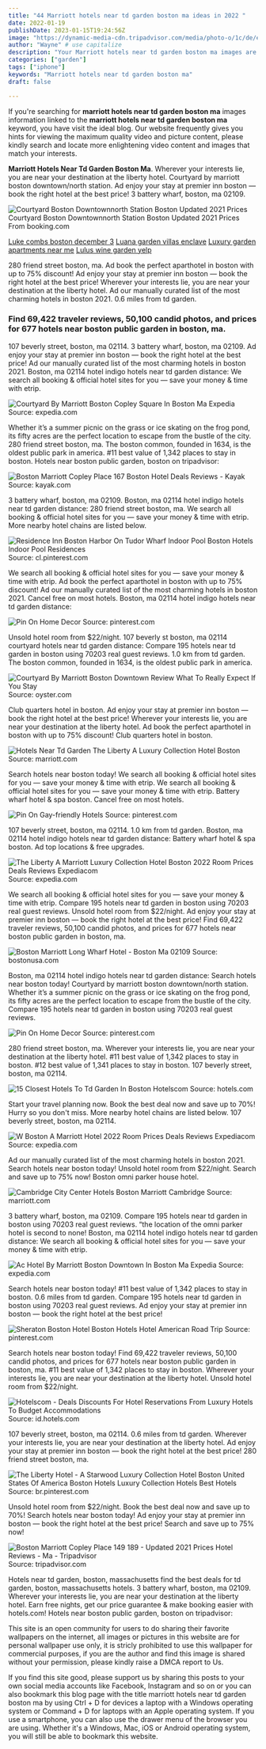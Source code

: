 ```yaml
---
title: "44 Marriott hotels near td garden boston ma ideas in 2022 "
date: 2022-01-19
publishDate: 2023-01-15T19:24:56Z
image: "https://dynamic-media-cdn.tripadvisor.com/media/photo-o/1c/de/e6/03/river-view-guest-room.jpg?w=900&amp;h=-1&amp;s=1"
author: "Wayne" # use capitalize
description: "Your Marriott hotels near td garden boston ma images are available in this site. Marriott hotels near td garden boston ma are a topic that is being searched for and liked by netizens today. You can Find and Download the Marriott hotels near td garden boston ma files here. Download all free photos and vectors."
categories: ["garden"]
tags: ["iphone"]
keywords: "Marriott hotels near td garden boston ma"
draft: false

---
```


If you're searching for **marriott hotels near td garden boston ma** images information linked to the **marriott hotels near td garden boston ma** keyword, you have visit the ideal  blog.  Our website frequently  gives you  hints  for viewing  the maximum  quality video and picture  content, please kindly search and locate more enlightening video content and images  that match your interests.

**Marriott Hotels Near Td Garden Boston Ma**. Wherever your interests lie, you are near your destination at the liberty hotel. Courtyard by marriott boston downtown/north station. Ad enjoy your stay at premier inn boston — book the right hotel at the best price! 3 battery wharf, boston, ma 02109.

![Courtyard Boston Downtownnorth Station Boston Updated 2021 Prices](https://cf.bstatic.com/xdata/images/hotel/max1280x900/161171613.jpg?k=27783cb1386ef97195cceb7282b756bdf1ffbef103140ccb521c10e8faa3a201&amp;o=&amp;hp=1 "Courtyard Boston Downtownnorth Station Boston Updated 2021 Prices")
Courtyard Boston Downtownnorth Station Boston Updated 2021 Prices From booking.com

[Luke combs boston december 3](/luke-combs-boston-december-3/)
[Luana garden villas enclave](/luana-garden-villas-enclave/)
[Luxury garden apartments near me](/luxury-garden-apartments-near-me/)
[Lulus wine garden yelp](/lulus-wine-garden-yelp/)

280 friend street boston, ma. Ad book the perfect aparthotel in boston with up to 75% discount! Ad enjoy your stay at premier inn boston — book the right hotel at the best price! Wherever your interests lie, you are near your destination at the liberty hotel. Ad our manually curated list of the most charming hotels in boston 2021. 0.6 miles from td garden.

### Find 69,422 traveler reviews, 50,100 candid photos, and prices for 677 hotels near boston public garden in boston, ma.

107 beverly street, boston, ma 02114. 3 battery wharf, boston, ma 02109. Ad enjoy your stay at premier inn boston — book the right hotel at the best price! Ad our manually curated list of the most charming hotels in boston 2021. Boston, ma 02114 hotel indigo hotels near td garden distance: We search all booking &amp; official hotel sites for you — save your money &amp; time with etrip.


![Courtyard By Marriott Boston Copley Square In Boston Ma Expedia](https://images.trvl-media.com/hotels/2000000/1070000/1061000/1060921/1d92b68b.jpg?impolicy=fcrop&amp;w=670&amp;h=385&amp;p=1&amp;q=medium "Courtyard By Marriott Boston Copley Square In Boston Ma Expedia")
Source: expedia.com

Whether it’s a summer picnic on the grass or ice skating on the frog pond, its fifty acres are the perfect location to escape from the bustle of the city. 280 friend street boston, ma. The boston common, founded in 1634, is the oldest public park in america. #11 best value of 1,342 places to stay in boston. Hotels near boston public garden, boston on tripadvisor:

![Boston Marriott Copley Place 167 Boston Hotel Deals Reviews - Kayak](https://www.kayak.com/rimg/himg/a2/ec/c3/leonardo-1072679-bosco-exterior-9687-hor-clsc_O-234164.jpg?width=1366&amp;height=768&amp;crop=true "Boston Marriott Copley Place 167 Boston Hotel Deals Reviews - Kayak")
Source: kayak.com

3 battery wharf, boston, ma 02109. Boston, ma 02114 hotel indigo hotels near td garden distance: 280 friend street boston, ma. We search all booking &amp; official hotel sites for you — save your money &amp; time with etrip. More nearby hotel chains are listed below.

![Residence Inn Boston Harbor On Tudor Wharf Indoor Pool Boston Hotels Indoor Pool Residences](https://i.pinimg.com/originals/f6/25/41/f62541021d4d64d8397a93c2a2c0244b.jpg "Residence Inn Boston Harbor On Tudor Wharf Indoor Pool Boston Hotels Indoor Pool Residences")
Source: cl.pinterest.com

We search all booking &amp; official hotel sites for you — save your money &amp; time with etrip. Ad book the perfect aparthotel in boston with up to 75% discount! Ad our manually curated list of the most charming hotels in boston 2021. Cancel free on most hotels. Boston, ma 02114 hotel indigo hotels near td garden distance:

![Pin On Home Decor](https://i.pinimg.com/564x/62/35/81/623581f590ba72e9add770303cf55fcf.jpg "Pin On Home Decor")
Source: pinterest.com

Unsold hotel room from $22/night. 107 beverly st boston, ma 02114 courtyard hotels near td garden distance: Compare 195 hotels near td garden in boston using 70203 real guest reviews. 1.0 km from td garden. The boston common, founded in 1634, is the oldest public park in america.

![Courtyard By Marriott Boston Downtown Review What To Really Expect If You Stay](https://www.oyster.com/wp-content/uploads/sites/35/2019/06/king-guest-room-v18675608-1440.jpg "Courtyard By Marriott Boston Downtown Review What To Really Expect If You Stay")
Source: oyster.com

Club quarters hotel in boston. Ad enjoy your stay at premier inn boston — book the right hotel at the best price! Wherever your interests lie, you are near your destination at the liberty hotel. Ad book the perfect aparthotel in boston with up to 75% discount! Club quarters hotel in boston.

![Hotels Near Td Garden The Liberty A Luxury Collection Hotel Boston](https://cache.marriott.com/marriottassets/marriott/BOSLC/boslc-attraction-fireworks-0525-hor-feat.jpg "Hotels Near Td Garden The Liberty A Luxury Collection Hotel Boston")
Source: marriott.com

Search hotels near boston today! We search all booking &amp; official hotel sites for you — save your money &amp; time with etrip. We search all booking &amp; official hotel sites for you — save your money &amp; time with etrip. Battery wharf hotel &amp; spa boston. Cancel free on most hotels.

![Pin On Gay-friendly Hotels](https://i.pinimg.com/originals/35/71/c7/3571c765d77bafc25d98c41ef9e5d899.png "Pin On Gay-friendly Hotels")
Source: pinterest.com

107 beverly street, boston, ma 02114. 1.0 km from td garden. Boston, ma 02114 hotel indigo hotels near td garden distance: Battery wharf hotel &amp; spa boston. Ad top locations &amp; free upgrades.

![The Liberty A Marriott Luxury Collection Hotel Boston 2022 Room Prices Deals Reviews Expediacom](https://images.trvl-media.com/hotels/2000000/1690000/1680100/1680030/3a7b0e70.jpg?impolicy=fcrop&amp;w=670&amp;h=385&amp;p=1&amp;q=medium "The Liberty A Marriott Luxury Collection Hotel Boston 2022 Room Prices Deals Reviews Expediacom")
Source: expedia.com

We search all booking &amp; official hotel sites for you — save your money &amp; time with etrip. Compare 195 hotels near td garden in boston using 70203 real guest reviews. Unsold hotel room from $22/night. Ad enjoy your stay at premier inn boston — book the right hotel at the best price! Find 69,422 traveler reviews, 50,100 candid photos, and prices for 677 hotels near boston public garden in boston, ma.

![Boston Marriott Long Wharf Hotel - Boston Ma 02109](https://assets.simpleviewinc.com/simpleview/image/fetch/c_limit,q_75,w_1200/https://assets.simpleviewinc.com/simpleview/image/upload/crm/boston/BMLW_Outside0_25a97e97-5056-a36a-069b791fd675b58f.jpg "Boston Marriott Long Wharf Hotel - Boston Ma 02109")
Source: bostonusa.com

Boston, ma 02114 hotel indigo hotels near td garden distance: Search hotels near boston today! Courtyard by marriott boston downtown/north station. Whether it’s a summer picnic on the grass or ice skating on the frog pond, its fifty acres are the perfect location to escape from the bustle of the city. Compare 195 hotels near td garden in boston using 70203 real guest reviews.

![Pin On Home Decor](https://i.pinimg.com/originals/40/50/ea/4050eae4c136f44f7c6600975509b898.jpg "Pin On Home Decor")
Source: pinterest.com

280 friend street boston, ma. Wherever your interests lie, you are near your destination at the liberty hotel. #11 best value of 1,342 places to stay in boston. #12 best value of 1,341 places to stay in boston. 107 beverly street, boston, ma 02114.

![15 Closest Hotels To Td Garden In Boston Hotelscom](https://exp.cdn-hotels.com/hotels/2000000/1690000/1680100/1680030/ffc41dd0_y.jpg?impolicy=fcrop&amp;w=500&amp;h=333&amp;q=high "15 Closest Hotels To Td Garden In Boston Hotelscom")
Source: hotels.com

Start your travel planning now. Book the best deal now and save up to 70%! Hurry so you don&#039;t miss. More nearby hotel chains are listed below. 107 beverly street, boston, ma 02114.

![W Boston A Marriott Hotel 2022 Room Prices Deals Reviews Expediacom](https://images.trvl-media.com/hotels/3000000/2810000/2800900/2800816/5db182c9.jpg?impolicy=fcrop&amp;w=670&amp;h=385&amp;p=1&amp;q=medium "W Boston A Marriott Hotel 2022 Room Prices Deals Reviews Expediacom")
Source: expedia.com

Ad our manually curated list of the most charming hotels in boston 2021. Search hotels near boston today! Unsold hotel room from $22/night. Search and save up to 75% now! Boston omni parker house hotel.

![Cambridge City Center Hotels Boston Marriott Cambridge](https://cache.marriott.com/marriottassets/marriott/BOSCB/boscb-lobby-0050-hor-feat.jpg "Cambridge City Center Hotels Boston Marriott Cambridge")
Source: marriott.com

3 battery wharf, boston, ma 02109. Compare 195 hotels near td garden in boston using 70203 real guest reviews. “the location of the omni parker hotel is second to none! Boston, ma 02114 hotel indigo hotels near td garden distance: We search all booking &amp; official hotel sites for you — save your money &amp; time with etrip.

![Ac Hotel By Marriott Boston Downtown In Boston Ma Expedia](https://images.trvl-media.com/hotels/20000000/19950000/19949500/19949402/03f8ac67.jpg?impolicy=fcrop&amp;w=670&amp;h=385&amp;p=1&amp;q=medium "Ac Hotel By Marriott Boston Downtown In Boston Ma Expedia")
Source: expedia.com

Search hotels near boston today! #11 best value of 1,342 places to stay in boston. 0.6 miles from td garden. Compare 195 hotels near td garden in boston using 70203 real guest reviews. Ad enjoy your stay at premier inn boston — book the right hotel at the best price!

![Sheraton Boston Hotel Boston Hotels Hotel American Road Trip](https://i.pinimg.com/originals/d3/36/e4/d336e4f8afa51269cc3939602b8afbd0.jpg "Sheraton Boston Hotel Boston Hotels Hotel American Road Trip")
Source: pinterest.com

Search hotels near boston today! Find 69,422 traveler reviews, 50,100 candid photos, and prices for 677 hotels near boston public garden in boston, ma. #11 best value of 1,342 places to stay in boston. Wherever your interests lie, you are near your destination at the liberty hotel. Unsold hotel room from $22/night.

![Hotelscom - Deals Discounts For Hotel Reservations From Luxury Hotels To Budget Accommodations](https://exp.cdn-hotels.com/hotels/1000000/10000/4500/4443/81546ca1_y.jpg?impolicy=fcrop&amp;w=500&amp;h=333&amp;q=high "Hotelscom - Deals Discounts For Hotel Reservations From Luxury Hotels To Budget Accommodations")
Source: id.hotels.com

107 beverly street, boston, ma 02114. 0.6 miles from td garden. Wherever your interests lie, you are near your destination at the liberty hotel. Ad enjoy your stay at premier inn boston — book the right hotel at the best price! 280 friend street boston, ma.

![The Liberty Hotel - A Starwood Luxury Collection Hotel Boston United States Of America Boston Hotels Luxury Collection Hotels Best Hotels](https://i.pinimg.com/236x/4b/5f/38/4b5f38159c5fc5128e7df4ba4817cdda--luxury-collection-hotels-luxury-hotels.jpg "The Liberty Hotel - A Starwood Luxury Collection Hotel Boston United States Of America Boston Hotels Luxury Collection Hotels Best Hotels")
Source: br.pinterest.com

Unsold hotel room from $22/night. Book the best deal now and save up to 70%! Search hotels near boston today! Ad enjoy your stay at premier inn boston — book the right hotel at the best price! Search and save up to 75% now!

![Boston Marriott Copley Place 149 189 - Updated 2021 Prices Hotel Reviews - Ma - Tripadvisor](https://dynamic-media-cdn.tripadvisor.com/media/photo-o/1c/de/e6/03/river-view-guest-room.jpg?w=900&amp;h=-1&amp;s=1 "Boston Marriott Copley Place 149 189 - Updated 2021 Prices Hotel Reviews - Ma - Tripadvisor")
Source: tripadvisor.com

Hotels near td garden, boston, massachusetts find the best deals for td garden, boston, massachusetts hotels. 3 battery wharf, boston, ma 02109. Wherever your interests lie, you are near your destination at the liberty hotel. Earn free nights, get our price guarantee &amp; make booking easier with hotels.com! Hotels near boston public garden, boston on tripadvisor:

This site is an open community for users to do sharing their favorite wallpapers on the internet, all images or pictures in this website are for personal wallpaper use only, it is stricly prohibited to use this wallpaper for commercial purposes, if you are the author and find this image is shared without your permission, please kindly raise a DMCA report to Us.

If you find this site good, please support us by sharing this posts to your own social media accounts like Facebook, Instagram and so on or you can also bookmark this blog page with the title marriott hotels near td garden boston ma by using Ctrl + D for devices a laptop with a Windows operating system or Command + D for laptops with an Apple operating system. If you use a smartphone, you can also use the drawer menu of the browser you are using. Whether it's a Windows, Mac, iOS or Android operating system, you will still be able to bookmark this website.
